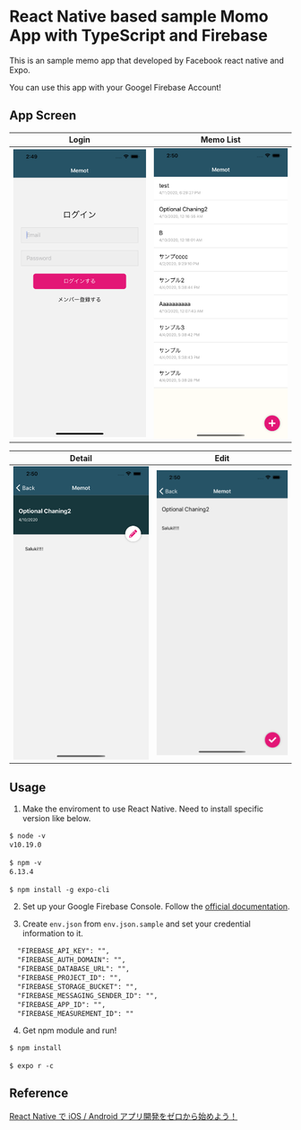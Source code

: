 #

# React Native based sample Momo App with TypeScript and Firebase

This is an sample memo app that developed by Facebook react native and Expo.

You can use this app with your Googel Firebase Account!

## App Screen

|Login|Memo List|
|---|---|
|<img src="arts/login.png" >|<img src="arts/memos.png" >|

|Detail|Edit|
|---|---|
|<img src="arts/detail.png" >|<img src="arts/edit.png" >|

## Usage

1. Make the enviroment to use React Native. Need to install specific version like below.

```
$ node -v 
v10.19.0

$ npm -v 
6.13.4

$ npm install -g expo-cli
```

2. Set up your Google Firebase Console. Follow the [official documentation](https://firebase.google.com/docs/web/setup).

3. Create `env.json` from `env.json.sample` and set your credential information to it.

```
  "FIREBASE_API_KEY": "",
  "FIREBASE_AUTH_DOMAIN": "",
  "FIREBASE_DATABASE_URL": "",
  "FIREBASE_PROJECT_ID": "",
  "FIREBASE_STORAGE_BUCKET": "",
  "FIREBASE_MESSAGING_SENDER_ID": "",
  "FIREBASE_APP_ID": "",
  "FIREBASE_MEASUREMENT_ID": ""
```

4. Get npm module and run!

```
$ npm install

$ expo r -c
```

## Reference
[React Native で iOS / Android アプリ開発をゼロから始めよう！](https://www.udemy.com/course/react-native-ios-android/)